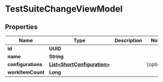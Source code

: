 

# TestSuiteChangeViewModel


## Properties

| Name | Type | Description | Notes |
|------------ | ------------- | ------------- | -------------|
|**id** | **UUID** |  |  |
|**name** | **String** |  |  |
|**configurations** | [**List&lt;ShortConfiguration&gt;**](ShortConfiguration.md) |  |  [optional] |
|**workItemCount** | **Long** |  |  |



